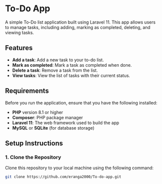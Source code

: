 # To-Do App

A simple To-Do list application built using Laravel 11. This app allows users to manage tasks, including adding, marking as completed, deleting, and viewing tasks.

## Features

- **Add a task**: Add a new task to your to-do list.
- **Mark as completed**: Mark a task as completed when done.
- **Delete a task**: Remove a task from the list.
- **View tasks**: View the list of tasks with their current status.

## Requirements

Before you run the application, ensure that you have the following installed:

- **PHP** version 8.1 or higher
- **Composer**: PHP package manager
- **Laravel 11**: The web framework used to build the app
- **MySQL** or **SQLite** (for database storage)

## Setup Instructions

### 1. Clone the Repository

Clone this repository to your local machine using the following command:

```bash
git clone https://github.com/eranga2000/To-do-app.git
